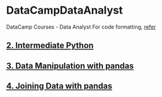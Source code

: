 # DataCampDataAnalyst
DataCamp Courses - Data Analyst
For code formatting, [refer](https://docs.github.com/en/get-started/writing-on-github/getting-started-with-writing-and-formatting-on-github/basic-writing-and-formatting-syntax#links)
## [2. Intermediate Python](https://github.com/heramb-joshi/DataCampDataAnalyst/blob/main/2.%20Intermediate%20Python.md)

## [3. Data Manipulation with pandas](https://github.com/heramb-joshi/DataCampDataAnalyst/blob/main/3.%20Data%20Manipulation%20with%20pandas.md)

## [4. Joining Data with pandas](https://github.com/heramb-joshi/DataCampDataAnalyst/blob/main/3.%20Data%20Manipulation%20with%20pandas.md)




